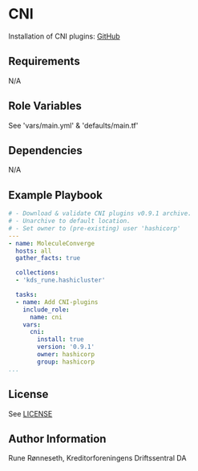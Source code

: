 # CNI
Installation of CNI plugins: [GitHub]("https://github.com/containernetworking/plugins")

## Requirements
N/A

## Role Variables
See 'vars/main.yml' & 'defaults/main.tf'

## Dependencies
N/A

## Example Playbook

```yaml
# - Download & validate CNI plugins v0.9.1 archive.
# - Unarchive to default location.
# - Set owner to (pre-existing) user 'hashicorp'
---
- name: MoleculeConverge
  hosts: all
  gather_facts: true

  collections:
  - 'kds_rune.hashicluster'

  tasks:
  - name: Add CNI-plugins
    include_role:
      name: cni
    vars:
      cni:
        install: true
        version: '0.9.1'
        owner: hashicorp
        group: hashicorp
...
```

License
-------

See [LICENSE](LICENSE)

Author Information
------------------

Rune Rønneseth, Kreditorforeningens Driftssentral DA
